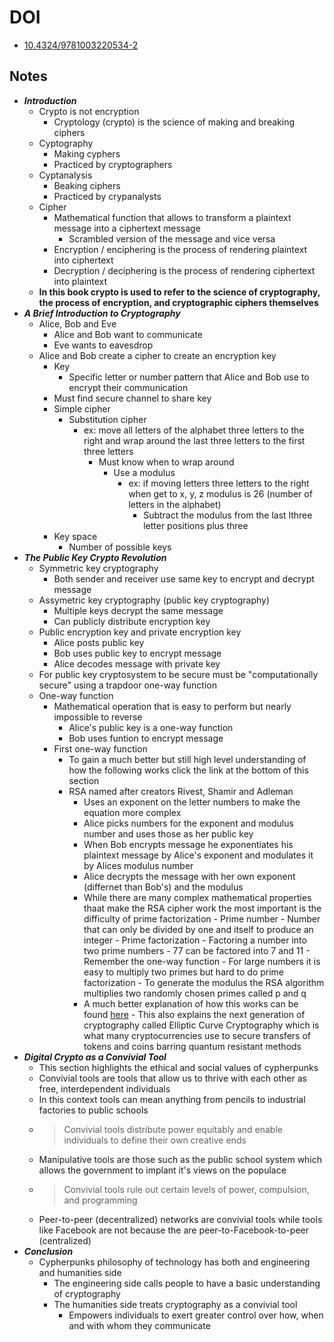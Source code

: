 # DOI
- [10.4324/9781003220534-2](https://www.taylorfrancis.com/chapters/mono/10.4324/9781003220534-2/crypto-patrick-anderson)

## Notes
- ***Introduction***
	- Crypto is not encryption
		- Cryptology (crypto) is the science of making and breaking ciphers
	- Cyptography
		- Making cyphers
		- Practiced by cryptographers
	- Cyptanalysis
		- Beaking ciphers
		- Practiced by crypanalysts
	- Cipher
		- Mathematical function that allows to transform a plaintext message into a ciphertext message
			- Scrambled version of the message and vice versa
		- Encryption / enciphering is the process of rendering plaintext into ciphertext
		- Decryption / deciphering is the process of rendering ciphertext into plaintext
	- **In this book crypto is used to refer to the science of cryptography, the process of encryption, and cryptographic ciphers themselves**
- ***A Brief Introduction to Cryptography***
	- Alice, Bob and Eve
		- Alice and Bob want to communicate
		- Eve wants to eavesdrop
	- Alice and Bob create a cipher to create an encryption key
		- Key
			- Specific letter or number pattern that Alice and Bob use to encrypt their communication
		- Must find secure channel to share key
		- Simple cipher
			- Substitution cipher
				- ex: move all letters of the alphabet three letters to the right and wrap around the last three letters to the first three letters
					- Must know when to wrap around
						- Use a modulus
							- ex: if moving letters three letters to the right when get to x, y, z modulus is 26 (number of letters in the alphabet)
								- Subtract the modulus from the last lthree letter positions plus three
		- Key space
			- Number of possible keys
- ***The Public Key Crypto Revolution***
	- Symmetric key cryptography
		- Both sender and receiver use same key to encrypt and decrypt message
	- Assymetric key cryptography (public key cryptography)
		- Multiple keys decrypt the same message
		- Can publicly distribute encryption key
	- Public encryption key and private encryption key
		- Alice posts public key
		- Bob uses public key to encrypt message
		- Alice decodes message with private key
	- For public key cryptosystem to be secure must be "computationally secure" using a trapdoor one-way function
	-	One-way function
		-	Mathematical operation that is easy to perform but nearly impossible to reverse
			-	Alice's public key is a one-way function
			-	Bob uses funtion to encrypt message
		-	First one-way function
			-	To gain a much better but still high level understanding of how the following works click the link at the bottom of this section
			-	RSA named after creators Rivest, Shamir and Adleman
				-	Uses an exponent on the letter numbers to make the equation more complex
				-	Alice picks numbers for the exponent and modulus number and uses those as her public key
				-	When Bob encrypts message he exponentiates his plaintext message by Alice's exponent and modulates it by Alices modulus number
				-	Alice decrypts the message with her own exponent (differnet than Bob's) and the modulus
				-	While there are many complex mathematical properties thaat make the RSA cipher work the most important is the difficulty of prime factorization
						-	 Prime number
							-	 Number that can only be divided by one and itself to produce an integer
						-	 Prime factorization
							-	 Factoring a number into two prime numbers
								-	 77 can be factored into 7 and 11
						-	 Remember the one-way function
							-	 For large numbers it is easy to multiply two primes but hard to do prime factorization
						-	 To generate the modulus the RSA algorithm multiplies two randomly chosen primes called p and q
				-	 A much better explanation of how this works can be found [here](https://blog.cloudflare.com/a-relatively-easy-to-understand-primer-on-elliptic-curve-cryptography/)
					-	  This also explains the next generation of cryptography called Elliptic Curve Cryptography which is what many cryptocurrencies use to secure transfers of tokens and coins barring quantum resistant methods
-   ***Digital Crypto as a Convivial Tool***
	-   This section highlights the ethical and social values of cypherpunks
	-   Convivial tools are tools that allow us to thrive with each other as free, interdependent individuals
	-   In this context tools can mean anything from pencils to industrial factories to public schools
	-   > Convivial tools distribute power equitably and enable individuals to define their own creative ends
	-   Manipulative tools are those such as the public school system which allows the government to implant it's views on the populace
	-   > Convivial tools rule out certain levels of power, compulsion, and programming
	-   Peer-to-peer (decentralized) networks are convivial tools while tools like Facebook are not because the are peer-to-Facebook-to-peer (centralized)
-   ***Conclusion***
	-   Cypherpunks philosophy of technology has both and engineering and humanities side
		-   The engineering side calls people to have a basic understanding of cryptography
		-   The humanities side treats cryptography as a convivial tool
			-   Empowers individuals to exert greater control over how, when and with whom they communicate